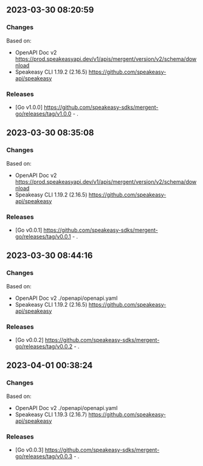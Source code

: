 

## 2023-03-30 08:20:59
### Changes
Based on:
- OpenAPI Doc v2 https://prod.speakeasyapi.dev/v1/apis/mergent/version/v2/schema/download
- Speakeasy CLI 1.19.2 (2.16.5) https://github.com/speakeasy-api/speakeasy
### Releases
- [Go v1.0.0] https://github.com/speakeasy-sdks/mergent-go/releases/tag/v1.0.0 - .

## 2023-03-30 08:35:08
### Changes
Based on:
- OpenAPI Doc v2 https://prod.speakeasyapi.dev/v1/apis/mergent/version/v2/schema/download
- Speakeasy CLI 1.19.2 (2.16.5) https://github.com/speakeasy-api/speakeasy
### Releases
- [Go v0.0.1] https://github.com/speakeasy-sdks/mergent-go/releases/tag/v0.0.1 - .

## 2023-03-30 08:44:16
### Changes
Based on:
- OpenAPI Doc v2 ./openapi/openapi.yaml
- Speakeasy CLI 1.19.2 (2.16.5) https://github.com/speakeasy-api/speakeasy
### Releases
- [Go v0.0.2] https://github.com/speakeasy-sdks/mergent-go/releases/tag/v0.0.2 - .

## 2023-04-01 00:38:24
### Changes
Based on:
- OpenAPI Doc v2 ./openapi/openapi.yaml
- Speakeasy CLI 1.19.3 (2.16.7) https://github.com/speakeasy-api/speakeasy
### Releases
- [Go v0.0.3] https://github.com/speakeasy-sdks/mergent-go/releases/tag/v0.0.3 - .